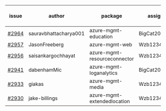 | issue | author | package | assignee | bot advice | created date of issue | target release date | date from target |
| ------ | ------ | ------ | ------ | ------ | ------ | ------ | :-----: |
| [#2964](https://github.com/Azure/sdk-release-request/issues/2964) | sauravbhattacharya001 | azure-mgmt-education | BigCat20196 |  | 06-29 | 07-13 |  |
| [#2957](https://github.com/Azure/sdk-release-request/issues/2957) | JasonFreeberg | azure-mgmt-web | Wzb123456789 |  | 06-28 | 07-04 |  |
| [#2956](https://github.com/Azure/sdk-release-request/issues/2956) | saisankargochhayat | azure-mgmt-resourceconnector | Wzb123456789 |  | 06-27 | 07-07 |  |
| [#2941](https://github.com/Azure/sdk-release-request/issues/2941) | dabenhamMic | azure-mgmt-loganalytics | BigCat20196 |  | 06-23 | 07-07 |  |
| [#2933](https://github.com/Azure/sdk-release-request/issues/2933) | giakas | azure-mgmt-media | Wzb123456789 |  | 06-21 | 06-23 |  |
| [#2930](https://github.com/Azure/sdk-release-request/issues/2930) | jake-billings | azure-mgmt-extendedlocation | Wzb123456789 |  | 06-20 | 07-08 |  |
